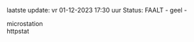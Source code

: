 laatste update: 
vr 01-12-2023 17:30   uur 
Status: FAALT - geel - 
<div class="service Y">microstation</div><div class="service Y">httpstat</div>